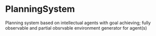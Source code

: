# PlanningSystem
Planning system based on intellectual agents with goal achieving; fully observable and partial obsrvable environment generator for agent(s)

